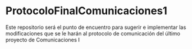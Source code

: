 # ProtocoloFinalComunicaciones1
Este repositorio será el punto de encuentro para sugerir e implementar las modificaciones que se le harán al protocolo de comunicación del último proyecto de Comunicaciones I

